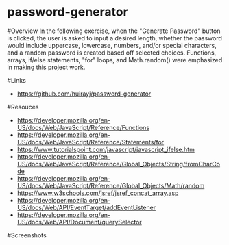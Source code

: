 # password-generator

#Overview
In the following exercise, when the "Generate Password" button is clicked, the user is asked to input a desired length, whether the password would include uppercase, lowercase, numbers, and/or special characters, and a random password is created based off selected choices. Functions, arrays, if/else statements, "for" loops, and Math.random() were emphasized in making this project work.

#Links
- https://github.com/huirayj/password-generator


#Resouces
- https://developer.mozilla.org/en-US/docs/Web/JavaScript/Reference/Functions
- https://developer.mozilla.org/en-US/docs/Web/JavaScript/Reference/Statements/for
- https://www.tutorialspoint.com/javascript/javascript_ifelse.htm
- https://developer.mozilla.org/en-US/docs/Web/JavaScript/Reference/Global_Objects/String/fromCharCode
- https://developer.mozilla.org/en-US/docs/Web/JavaScript/Reference/Global_Objects/Math/random
- https://www.w3schools.com/jsref/jsref_concat_array.asp
- https://developer.mozilla.org/en-US/docs/Web/API/EventTarget/addEventListener
- https://developer.mozilla.org/en-US/docs/Web/API/Document/querySelector

#Screenshots

